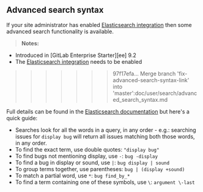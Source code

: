 ## Advanced search syntax

If your site administrator has enabled [Elasticsearch integration](../../integration/elasticsearch.md)
then some advanced search functionality is available.

>**Notes:**
- Introduced in [GitLab Enterprise Starter][ee] 9.2
- The [Elasticsearch integration](../../integration/elasticsearch.md) needs to
  be enabled
>>>>>>> 97f17efa... Merge branch 'fix-advanced-search-syntax-link' into 'master':doc/user/search/advanced_search_syntax.md

Full details can be found in the
[Elasticsearch documentation](https://www.elastic.co/guide/en/elasticsearch/reference/current/query-dsl-simple-query-string-query.html#_simple_query_string_syntax)
but here's a quick guide:

* Searches look for all the words in a query, in any order - e.g.: searching
  issues for `display bug` will return all issues matching both those words, in any order.
* To find the exact term, use double quotes: `"display bug"`
* To find bugs not mentioning display, use `-`: `bug -display`
* To find a bug in display or sound, use `|`: `bug display | sound`
* To group terms together, use parentheses: `bug | (display +sound)`
* To match a partial word, use `*`: `bug find_by_*`
* To find a term containing one of these symbols, use `\`: `argument \-last`

